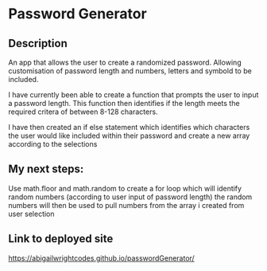 # Password Generator


## Description
An app that allows the user to create a randomized password. Allowing customisation of password length and numbers, letters and symbold to be included.

I have currently been able to create a function that prompts the user to input a password length. This function then identifies if the length meets the required critera of between 8-128 characters.

I have then created an if else statement which identifies which characters the user would like included within their password and create a new array according to the selections

## My next steps:

Use math.floor and math.random to create a for loop which will identify random numbers (according to user input of password length) the random numbers will then be used to pull numbers from the array i created from user selection



## Link to deployed site
https://abigailwrightcodes.github.io/passwordGenerator/
